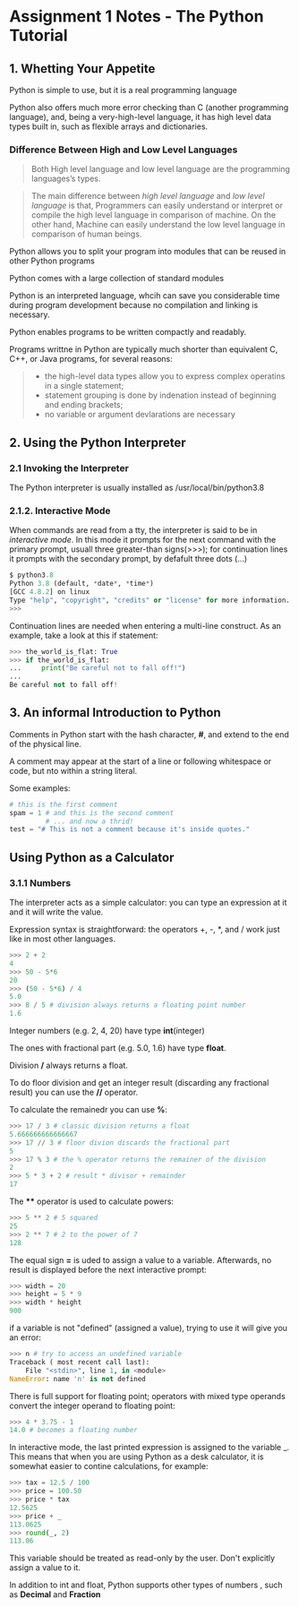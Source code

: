# Assignment 1 Notes - The Python Tutorial

## 1. Whetting Your Appetite

Python is simple to use, but it is a real programming language

Python also offers much more error checking than C (another programming language), and, being a very-high-level language, it has high level data types built in, such as flexible arrays and dictionaries.

### Difference Between High and Low Level Languages
> Both High level language and low level language are the programming languages’s types.

> The main difference between *high level language* and *low level language* is that, Programmers can easily understand or interpret or compile the high level language in comparison of machine. On the other hand, Machine can easily understand the low level language in comparison of human beings.

Python allows you to split your program into modules that can be reused in other Python programs

Python comes with a large collection of standard modules

Python is an interpreted language, whcih can save you considerable time during program development because no compilation and linking is necessary.

Python enables programs to be written compactly and readably.

Programs writtne in Python are typically much shorter than equivalent C, C++, or Java programs, for several reasons:
> * the high-level data types allow you to express complex operatins in a single statement;
> * statement grouping is done by indenation instead of beginning and ending brackets;
> * no variable or argument devlarations are necessary

## 2. Using the Python Interpreter

### 2.1 Invoking the Interpreter
The Python interpreter is usually installed as /usr/local/bin/python3.8

### 2.1.2. Interactive Mode
When commands are read from a tty, the interpreter is said to be in *interactive mode*. In this mode it prompts for the next command with the primary prompt, usuall three greater-than signs(>>>); for continuation lines it prompts with the secondary prompt, by defafult three dots (...)

``` python
$ python3.8
Python 3.8 (default, *date*, *time*)
[GCC 4.8.2] on linux
Type "help", "copyright", "credits" or "license" for more information.
>>>
```

Continuation lines are needed when entering a multi-line construct. As an example, take a look at this if statement:

``` python
>>> the_world_is_flat: True
>>> if the_world_is_flat:
...     print("Be careful not to fall off!")
...
Be careful not to fall off!
```

## 3. An informal Introduction to Python

Comments in Python start with the hash character, **#**, and extend to the end of the physical line.

A comment may appear at the start of a line or following whitespace or code, but nto within a string literal.

Some examples:
``` python
# this is the first comment
spam = 1 # and this is the second comment
         # ... and now a thrid!
test = "# This is not a comment because it's inside quotes."
```

## Using Python as a Calculator
### 3.1.1 Numbers
The interpreter acts as a simple calculator: you can type an expression at it and it will write the value.

Expression syntax is straightforward: the operators +, -, *, and / work just like in most other languages.

``` python
>>> 2 + 2
4
>>> 50 - 5*6
20
>>> (50 - 5*6) / 4
5.0
>>> 8 / 5 # division always returns a floating point number
1.6
```

Integer numbers (e.g. 2, 4, 20) have type **int**(integer)

The ones with fractional part (e.g. 5.0, 1.6) have type **float**.

Division **/** always returns a float.

To do floor division and get an integer result (discarding any fractional result) you can use the **//** operator.

To calculate the remainedr you can use **%**:

``` python
>>> 17 / 3 # classic division returns a float
5.666666666666667
>>> 17 // 3 # floor divion discards the fractional part
5
>>> 17 % 3 # the % operator returns the remainer of the division
2
>>> 5 * 3 + 2 # result * divisor + remainder
17
```

The __**__ operator is used to calculate powers:

``` python
>>> 5 ** 2 # 5 squared
25
>>> 2 ** 7 # 2 to the power of 7
128
```

The equal sign **=** is uded to assign a value to a variable. Afterwards, no result is displayed before the next interactive prompt:

``` python
>>> width = 20
>>> height = 5 * 9
>>> width * height
900
```

if a variable is not "defined" (assigned a value), trying to use it will give you an error:

``` python
>>> n # try to access an undefined variable
Traceback ( most recent call last):
    File "<stdin>", line 1, in <module>
NameError: name 'n' is not defined
```

There is full support for floating point; operators with mixed type operands convert the integer operand to floating point:

``` python
>>> 4 * 3.75 - 1
14.0 # becomes a floating number
```

In interactive mode, the last printed expression is assigned to the variable _. This means that when you are using Python as a desk calculator, it is somewhat easier to contine calculations, for example:

``` python
>>> tax = 12.5 / 100
>>> price = 100.50
>>> price * tax
12.5625
>>> price + _
113.0625
>>> round(_, 2)
113.06
```

This variable should be treated as read-only by the user. Don't explicitly assign a value to it.

In addition to int and float, Python supports other types of numbers , such as **Decimal** and **Fraction**